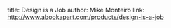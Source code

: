 title: Design is a Job
author: Mike Monteiro
link: http://www.abookapart.com/products/design-is-a-job